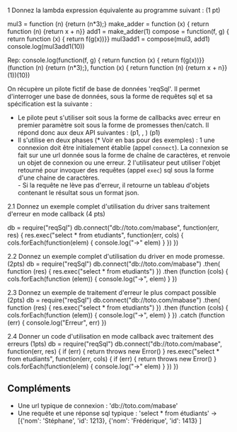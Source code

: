 1 Donnez la lambda expression équivalente au programme suivant : (1 pt)

mul3 = function (n) {return (n*3);}
make_adder = function (x) { return function (n) {return x + n}}
add1 = make_adder(1)
compose = function(f, g) { return function (x) { return f(g(x))}}
mul3add1 = compose(mul3, add1)
console.log(mul3add1(10))


Rep:
console.log(function(f, g) { return function (x) { return f(g(x))}}(function (n) {return (n*3);}, function (x) { return function (n) {return x + n}}(1))(10))



On récupère un pilote fictif de base de données 'reqSql'. Il permet d'interroger une base de données, sous la forme de requêtes sql et sa spécification est la suivante :
- Le pilote peut s'utiliser soit sous la forme de callbacks avec erreur en premier paramètre soit sous la forme de promesses then/catch. Il répond donc aux deux API suivantes :
       <functionName>(p1, <callbackErr>, <callbackOk>)
       <promise> <functionName>(p1)
- Il s'utilise en deux phases  (* Voir en bas pour des exemples) :
      1 une connexion doit être initialement établie (appel `connect`). La connexion se fait sur une url donnée sous la forme de chaîne de caractères, et renvoie un objet de connexion ou une erreur.
      2 l'utilisateur peut utiliser l'objet retourné pour invoquer des requêtes (appel `exec`) sql sous la forme d'une chaine de caractères.  
      - Si la requête ne lève pas d'erreur, il retourne un tableau d'objets contenant le résultat sous un format json.

2.1 Donnez un exemple complet d'utilisation du driver sans traitement d'erreur en mode callback (4 pts)

db = require("reqSql")
db.connect("db://toto.com/mabase", function(err, res) {
  res.exec("select * from etudiants", function(err, cols) {
    cols.forEach(function(elem) {
      console.log("->" elem)
    }
  })
})

2.2 Donnez un exemple complet d'utilisation du driver en mode promesse. (2pts)
db = require("reqSql")
db.connect("db://toto.com/mabase")
.then( function (res) {
  res.exec("select * from etudiants")
})
.then (function (cols) {
  cols.forEach(function (elem)) {
    console.log("->", elem)
  }
})


2.3 Donnez un exemple de traitement d'erreur le plus compact possible (2pts)
db = require("reqSql")
db.connect("db://toto.com/mabase")
.then( function (res) {
  res.exec("select * from etudiants")
})
.then (function (cols) {
  cols.forEach(function (elem)) {
    console.log("->", elem)
  }
})
.catch (function (err) {
  console.log("Erreur", err)
})

2.4 Donner un code d'utilisation en mode callback avec traitement des erreurs (1pts)
db = require("reqSql")
db.connect("db://toto.com/mabase", function(err, res) {
  if (err) {
    return throws new Error()
  }
  res.exec("select * from etudiants", function(err, cols) {
    if (err) {
      return throws new Error()
    }
    cols.forEach(function(elem) {
      console.log("->" elem)
    }
  })
})

Compléments
------
* Une url typique de connexion : 'db://toto.com/mabase'
* Une requête et une réponse sql typique :
    'select * from étudiants' -> [{'nom': 'Stéphane', 'id': 1213}, {'nom': 'Frédérique', 'id': 1413} ]
